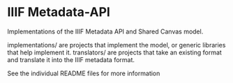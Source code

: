 IIIF Metadata-API
=================

Implementations of the IIIF Metadata API and Shared Canvas model.

implementations/ are projects that implement the model, or generic libraries that help implement it.
translators/ are projects that take an existing format and translate it into the IIIF metadata format.

See the individual README files for more information

